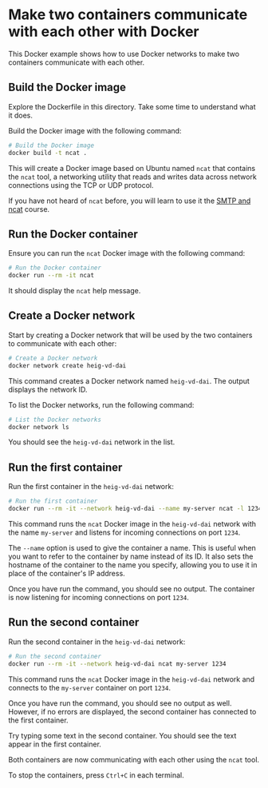 # Make two containers communicate with each other with Docker

This Docker example shows how to use Docker networks to make two containers
communicate with each other.

## Build the Docker image

Explore the Dockerfile in this directory. Take some time to understand what it
does.

Build the Docker image with the following command:

```sh
# Build the Docker image
docker build -t ncat .
```

This will create a Docker image based on Ubuntu named `ncat` that contains the
`ncat` tool, a networking utility that reads and writes data across network
connections using the TCP or UDP protocol.

If you have not heard of `ncat` before, you will learn to use it the
[SMTP and ncat](../../../05.03-smtp-and-ncat/) course.

## Run the Docker container

Ensure you can run the `ncat` Docker image with the following command:

```sh
# Run the Docker container
docker run --rm -it ncat
```

It should display the `ncat` help message.

## Create a Docker network

Start by creating a Docker network that will be used by the two containers to
communicate with each other:

```sh
# Create a Docker network
docker network create heig-vd-dai
```

This command creates a Docker network named `heig-vd-dai`. The output displays
the network ID.

To list the Docker networks, run the following command:

```sh
# List the Docker networks
docker network ls
```

You should see the `heig-vd-dai` network in the list.

## Run the first container

Run the first container in the `heig-vd-dai` network:

```sh
# Run the first container
docker run --rm -it --network heig-vd-dai --name my-server ncat -l 1234
```

This command runs the `ncat` Docker image in the `heig-vd-dai` network with the
name `my-server` and listens for incoming connections on port `1234`.

The `--name` option is used to give the container a name. This is useful when
you want to refer to the container by name instead of its ID. It also sets the
hostname of the container to the name you specify, allowing you to use it in
place of the container's IP address.

Once you have run the command, you should see no output. The container is now
listening for incoming connections on port `1234`.

## Run the second container

Run the second container in the `heig-vd-dai` network:

```sh
# Run the second container
docker run --rm -it --network heig-vd-dai ncat my-server 1234
```

This command runs the `ncat` Docker image in the `heig-vd-dai` network and
connects to the `my-server` container on port `1234`.

Once you have run the command, you should see no output as well. However, if no
errors are displayed, the second container has connected to the first container.

Try typing some text in the second container. You should see the text appear in
the first container.

Both containers are now communicating with each other using the `ncat` tool.

To stop the containers, press `Ctrl+C` in each terminal.
